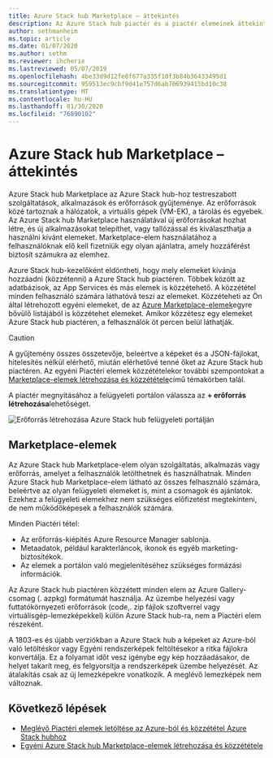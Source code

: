 ```yaml
---
title: Azure Stack hub Marketplace – áttekintés
description: Az Azure Stack hub piactér és a piactér elemeinek áttekintése.
author: sethmanheim
ms.topic: article
ms.date: 01/07/2020
ms.author: sethm
ms.reviewer: ihcherie
ms.lastreviewed: 05/07/2019
ms.openlocfilehash: 4be33d9d12fe8f677a335f10f3b84b36433495d1
ms.sourcegitcommit: 959513ec9cbf9d41e757d6ab706939415bd10c38
ms.translationtype: MT
ms.contentlocale: hu-HU
ms.lasthandoff: 01/30/2020
ms.locfileid: "76890102"
---
```

# <a name="azure-stack-hub-marketplace-overview"></a>Azure Stack hub Marketplace – áttekintés

Azure Stack hub Marketplace az Azure Stack hub-hoz testreszabott szolgáltatások, alkalmazások és erőforrások gyűjteménye. Az erőforrások közé tartoznak a hálózatok, a virtuális gépek (VM-EK), a tárolás és egyebek. Az Azure Stack hub Marketplace használatával új erőforrásokat hozhat létre, és új alkalmazásokat telepíthet, vagy tallózással és kiválaszthatja a használni kívánt elemeket. Marketplace-elem használatához a felhasználóknak elő kell fizetniük egy olyan ajánlatra, amely hozzáférést biztosít számukra az elemhez.

Azure Stack hub-kezelőként eldöntheti, hogy mely elemeket kívánja hozzáadni (közzétenni) a Azure Stack hub piactéren. Többek között az adatbázisok, az App Services és más elemek is közzétehető. A közzététel minden felhasználó számára láthatóvá teszi az elemeket. Közzéteheti az Ön által létrehozott egyéni elemeket, de az [Azure Marketplace-elemek](azure-stack-marketplace-azure-items.md)egyre bővülő listájából is közzétehet elemeket. Amikor közzétesz egy elemeket Azure Stack hub piactéren, a felhasználók öt percen belül láthatják.

> [!CAUTION]  
> A gyűjtemény összes összetevője, beleértve a képeket és a JSON-fájlokat, hitelesítés nélkül elérhető, miután elérhetővé tenné őket az Azure Stack hub piactéren. Az egyéni Piactéri elemek közzétételekor további szempontokat a [Marketplace-elemek létrehozása és közzététele](azure-stack-create-and-publish-marketplace-item.md)című témakörben talál.

A piactér megnyitásához a felügyeleti portálon válassza az **+ erőforrás létrehozása**lehetőséget.

![Erőforrás létrehozása Azure Stack hub felügyeleti portálján](media/azure-stack-marketplace/marketplace1.png)

## <a name="marketplace-items"></a>Marketplace-elemek

Az Azure Stack hub Marketplace-elem olyan szolgáltatás, alkalmazás vagy erőforrás, amelyet a felhasználók letölthetnek és használhatnak. Minden Azure Stack hub Marketplace-elem látható az összes felhasználó számára, beleértve az olyan felügyeleti elemeket is, mint a csomagok és ajánlatok. Ezekhez a felügyeleti elemekhez nem szükséges előfizetést megtekinteni, de nem működőképesek a felhasználók számára.

Minden Piactéri tétel:

* Az erőforrás-kiépítés Azure Resource Manager sablonja.
* Metaadatok, például karakterláncok, ikonok és egyéb marketing-biztosítékok.
* Az elemek a portálon való megjelenítéséhez szükséges formázási információk.

Az Azure Stack hub piactéren közzétett minden elem az Azure Gallery-csomag (. azpkg) formátumát használja. Az üzembe helyezési vagy futtatókörnyezeti erőforrások (code,. zip fájlok szoftverrel vagy virtuálisgép-lemezképekkel) külön Azure Stack hub-ra, nem a Piactéri elem részeként.

A 1803-es és újabb verziókban a Azure Stack hub a képeket az Azure-ból való letöltéskor vagy Egyéni rendszerképek feltöltésekor a ritka fájlokra konvertálja. Ez a folyamat időt vesz igénybe egy kép hozzáadásakor, de helyet takarít meg, és felgyorsítja a rendszerképek üzembe helyezését. Az átalakítás csak az új lemezképekre vonatkozik. A meglévő lemezképek nem változnak.

## <a name="next-steps"></a>Következő lépések

* [Meglévő Piactéri elemek letöltése az Azure-ból és közzététel Azure Stack hubhoz](azure-stack-download-azure-marketplace-item.md)  
* [Egyéni Azure Stack hub Marketplace-elemek létrehozása és közzététele](azure-stack-create-and-publish-marketplace-item.md)
